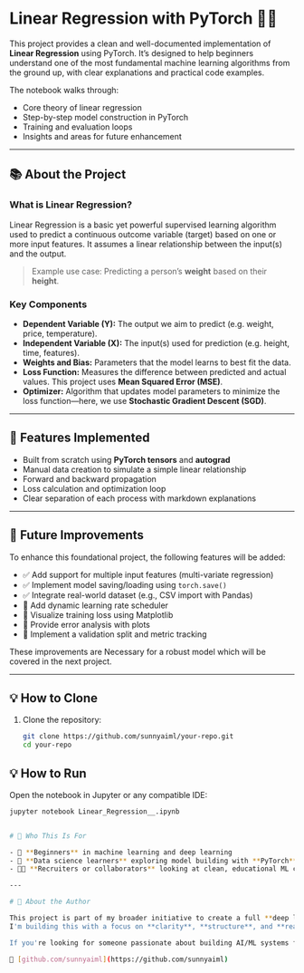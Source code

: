 # Linear Regression with PyTorch 🔢🔥

This project provides a clean and well-documented implementation of **Linear Regression** using PyTorch. It’s designed to help beginners understand one of the most fundamental machine learning algorithms from the ground up, with clear explanations and practical code examples.

The notebook walks through:
- Core theory of linear regression
- Step-by-step model construction in PyTorch
- Training and evaluation loops
- Insights and areas for future enhancement

---

## 📚 About the Project

### What is Linear Regression?

Linear Regression is a basic yet powerful supervised learning algorithm used to predict a continuous outcome variable (target) based on one or more input features. It assumes a linear relationship between the input(s) and the output.

> Example use case: Predicting a person’s **weight** based on their **height**.

### Key Components

- **Dependent Variable (Y):** The output we aim to predict (e.g. weight, price, temperature).
- **Independent Variable (X):** The input(s) used for prediction (e.g. height, time, features).
- **Weights and Bias:** Parameters that the model learns to best fit the data.
- **Loss Function:** Measures the difference between predicted and actual values. This project uses **Mean Squared Error (MSE)**.
- **Optimizer:** Algorithm that updates model parameters to minimize the loss function—here, we use **Stochastic Gradient Descent (SGD)**.

---

## 🧪 Features Implemented

- Built from scratch using **PyTorch tensors** and **autograd**
- Manual data creation to simulate a simple linear relationship
- Forward and backward propagation
- Loss calculation and optimization loop
- Clear separation of each process with markdown explanations

---

## 🚀 Future Improvements

To enhance this foundational project, the following features will be added:

- ✅ Add support for multiple input features (multi-variate regression)
- ✅ Implement model saving/loading using `torch.save()`
- ✅ Integrate real-world dataset (e.g., CSV import with Pandas)
- 🔲 Add dynamic learning rate scheduler
- 🔲 Visualize training loss using Matplotlib
- 🔲 Provide error analysis with plots
- 🔲 Implement a validation split and metric tracking

These improvements are Necessary for a robust model which will be covered in the next project.

---

## 💡 How to Clone

1. Clone the repository:
   ```bash
   git clone https://github.com/sunnyaiml/your-repo.git
   cd your-repo


## 💡 How to Run

Open the notebook in Jupyter or any compatible IDE:

```bash
jupyter notebook Linear_Regression__.ipynb


# 🙋 Who This Is For

- 📘 **Beginners** in machine learning and deep learning  
- 🧠 **Data science learners** exploring model building with **PyTorch**  
- 🧑‍💼 **Recruiters or collaborators** looking at clean, educational ML codebases  

---

# 🤝 About the Author

This project is part of my broader initiative to create a full **deep learning roadmap using PyTorch**.  
I'm building this with a focus on **clarity**, **structure**, and **real-world applicability**.

If you're looking for someone passionate about building AI/ML systems from scratch and communicating complex ideas clearly, check out my GitHub:

🔗 [github.com/sunnyaiml](https://github.com/sunnyaiml)
